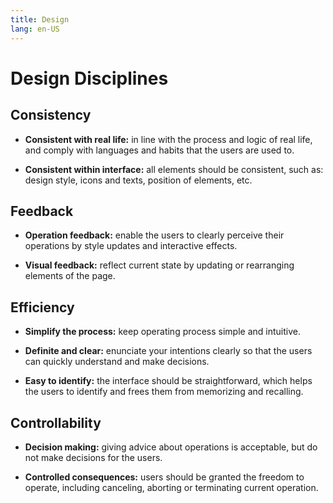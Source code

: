 ```yaml
---
title: Design
lang: en-US
---
```


# Design Disciplines

## Consistency

- **Consistent with real life:** in line with the process and logic of real life,
  and comply with languages and habits that the users are used to.

- **Consistent within interface:** all elements should be consistent, such as:
  design style, icons and texts, position of elements, etc.

## Feedback

- **Operation feedback:** enable the users to clearly perceive their operations
  by style updates and interactive effects.

- **Visual feedback:** reflect current state by updating or
  rearranging elements of the page.

## Efficiency

- **Simplify the process:** keep operating process simple and intuitive.

- **Definite and clear:** enunciate your intentions clearly so
  that the users can quickly understand and make decisions.

- **Easy to identify:** the interface should be straightforward,
  which helps the users to identify and frees them from memorizing and recalling.

## Controllability

- **Decision making:** giving advice about operations is acceptable, but do not
  make decisions for the users.

- **Controlled consequences:** users should be granted the freedom to operate,
  including canceling, aborting or terminating current operation.
